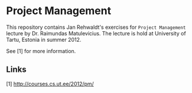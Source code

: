 Project Management
==================

This repository contains Jan Rehwaldt's exercises for `Project Management` lecture by Dr. Raimundas Matulevicius.
The lecture is hold at University of Tartu, Estonia in summer 2012.

See [1] for more information.

Links
-----

[1] http://courses.cs.ut.ee/2012/pm/